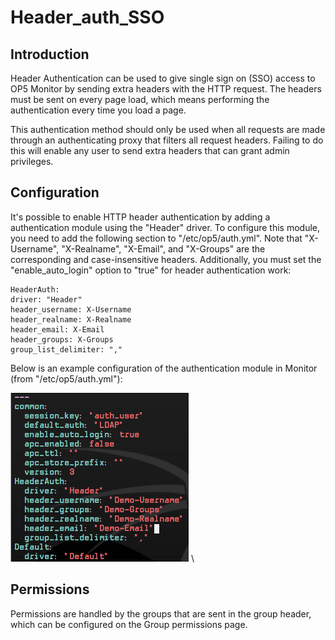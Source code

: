 # Header\_auth\_SSO

## Introduction

Header Authentication can be used to give single sign on (SSO) access to OP5 Monitor by sending extra headers with the HTTP request. The headers must be sent on every page load, which means performing the authentication every time you load a page.

This authentication method should only be used when all requests are made through an authenticating proxy that filters all request headers. Failing to do this will enable any user to send extra headers that can grant admin privileges.

## Configuration

It's possible to enable HTTP header authentication by adding a authentication module using the "Header" driver. To configure this module, you need to add the following section to "/etc/op5/auth.yml". Note that "X-Username", "X-Realname", "X-Email", and "X-Groups" are the corresponding and case-insensitive headers. Additionally, you must set the "enable\_auto\_login" option to "true" for header authentication work:

``` {.text}
HeaderAuth:
driver: "Header"
header_username: X-Username
header_realname: X-Realname
header_email: X-Email
header_groups: X-Groups
group_list_delimiter: ","
```

Below is an example configuration of the authentication module in Monitor (from "/etc/op5/auth.yml"):

![](images/16482391/16679134.png) \


## Permissions

Permissions are handled by the groups that are sent in the group header, which can be configured on the Group permissions page.
